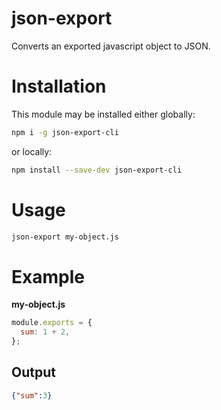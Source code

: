 # json-export

Converts an exported javascript object to JSON.

# Installation

This module may be installed either globally:

```bash
npm i -g json-export-cli
```

or locally:

```bash
npm install --save-dev json-export-cli
```

# Usage

```bash
json-export my-object.js
```

# Example

**my-object.js**

```js
module.exports = {
  sum: 1 + 2,
};
```

## Output

```json
{"sum":3}
```
